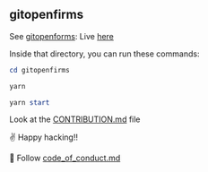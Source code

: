 ## gitopenfirms

See [gitopenforms](https://github.com/stlajay/gitopenfirms):  Live [here](https://gitopenfirms.vercel.app/)


Inside that directory, you can run these commands:
```powershell
cd gitopenfirms
```

```powershell
yarn
```
```powershell
yarn start
```

Look at the [CONTRIBUTION.md](https://github.com/stlajay/gitopenfirms/blob/master/CONTRIBUTE.md) file


✌️ Happy hacking!!

🙏 Follow [code_of_conduct.md](https://github.com/stlajay/gitopenfirms/blob/master/code_of_conduct.md)